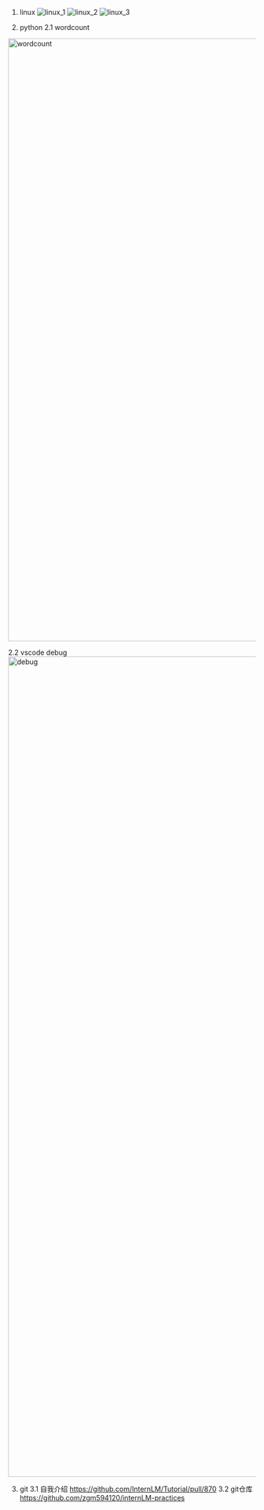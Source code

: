 1. linux
![linux_1](https://github.com/zgm594120/internLM-practices/assets/34993097/6641f5e5-489e-455d-b152-697873ede227)
![linux_2](https://github.com/zgm594120/internLM-practices/assets/34993097/46082dd8-faec-45a5-acb3-a842c0c973db)
![linux_3](https://github.com/zgm594120/internLM-practices/assets/34993097/c7c3afc4-c186-4821-b44f-1ed2d8c90401)

2. python
2.1 wordcount
<img width="1226" alt="wordcount" src="https://github.com/zgm594120/internLM-practices/assets/34993097/436bfa52-6e63-417e-9ba5-b0e3d43ba007">

2.2 vscode debug
<img width="1668" alt="debug" src="https://github.com/zgm594120/internLM-practices/assets/34993097/7db89361-031b-43a8-bd1a-f6c7c19adb3c">

3. git
3.1 自我介绍
https://github.com/InternLM/Tutorial/pull/870
3.2 git仓库
https://github.com/zgm594120/internLM-practices
